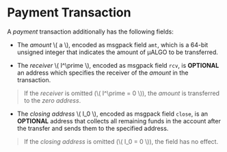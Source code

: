 # Payment Transaction

A _payment_ transaction additionally has the following fields:

- The _amount_ \\( a \\), encoded as msgpack field `amt`, which is a 64-bit unsigned
integer that indicates the amount of μALGO to be transferred.

- The _receiver_ \\( I^\prime \\), encoded as msgpack field `rcv`, is **OPTIONAL**
an address which specifies the receiver of the _amount_ in the transaction.

> If the _receiver_ is omitted (\\( I^\prime = 0 \\)), the _amount_ is transferred
> to the _zero address_.

- The _closing address_ \\( I_0 \\), encoded as msgpack field `close`, is an **OPTIONAL**
address that collects all remaining funds in the account after the transfer and sends
them to the specified address.

> If the _closing address_ is omitted (\\( I_0 = 0 \\)), the field has no effect.